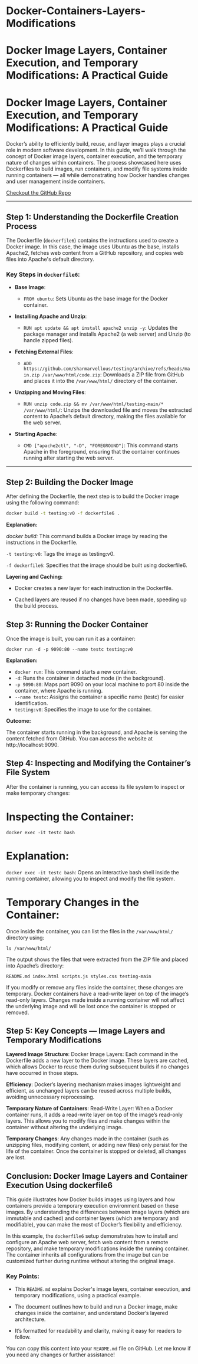 # Docker-Containers-Layers-Modifications

# Docker Image Layers, Container Execution, and Temporary Modifications: A Practical Guide

# Docker Image Layers, Container Execution, and Temporary Modifications: A Practical Guide

Docker’s ability to efficiently build, reuse, and layer images plays a crucial role in modern software development. In this guide, we’ll walk through the concept of Docker image layers, container execution, and the temporary nature of changes within containers. The process showcased here uses Dockerfiles to build images, run containers, and modify file systems inside running containers — all while demonstrating how Docker handles changes and user management inside containers.

[Checkout the GitHub Repo](https://github.com/sharmarvellous/testing)

---

## Step 1: Understanding the Dockerfile Creation Process

The Dockerfile (`dockerfile6`) contains the instructions used to create a Docker image. In this case, the image uses Ubuntu as the base, installs Apache2, fetches web content from a GitHub repository, and copies web files into Apache's default directory.

### Key Steps in `dockerfile6`:

- **Base Image**:
  - `FROM ubuntu`: Sets Ubuntu as the base image for the Docker container.

- **Installing Apache and Unzip**:
  - `RUN apt update && apt install apache2 unzip -y`: Updates the package manager and installs Apache2 (a web server) and Unzip (to handle zipped files).

- **Fetching External Files**:
  - `ADD https://github.com/sharmarvellous/testing/archive/refs/heads/main.zip /var/www/html/code.zip`: Downloads a ZIP file from GitHub and places it into the `/var/www/html/` directory of the container.

- **Unzipping and Moving Files**:
  - `RUN unzip code.zip && mv /var/www/html/testing-main/* /var/www/html/`: Unzips the downloaded file and moves the extracted content to Apache’s default directory, making the files available for the web server.

- **Starting Apache**:
  - `CMD ["apache2ctl", "-D", "FOREGROUND"]`: This command starts Apache in the foreground, ensuring that the container continues running after starting the web server.

---

## Step 2: Building the Docker Image

After defining the Dockerfile, the next step is to build the Docker image using the following command:

```bash
docker build -t testing:v0 -f dockerfile6 .
```

**Explanation:**

*docker build:* This command builds a Docker image by reading the instructions in the Dockerfile.

`-t testing:v0`: Tags the image as testing:v0.

`-f dockerfile6`: Specifies that the image should be built using dockerfile6.

**Layering and Caching:**

- Docker creates a new layer for each instruction in the Dockerfile.

- Cached layers are reused if no changes have been made, speeding up the build process.

## Step 3: Running the Docker Container

Once the image is built, you can run it as a container:
```
docker run -d -p 9090:80 --name testc testing:v0
```

**Explanation:**
- `docker run`: This command starts a new container.
- `-d`: Runs the container in detached mode (in the background).
- `-p 9090:80`: Maps port 9090 on your local machine to port 80 inside the container, where Apache is running.
- `--name testc`: Assigns the container a specific name (testc) for easier identification.
- `testing:v0`: Specifies the image to use for the container.

**Outcome:**

The container starts running in the background, and Apache is serving the content fetched from GitHub. You can access the website at http://localhost:9090.

## Step 4: Inspecting and Modifying the Container’s File System

After the container is running, you can access its file system to inspect or make temporary changes:

# Inspecting the Container:

```
docker exec -it testc bash
```

# Explanation:

`docker exec -it testc bash`: Opens an interactive bash shell inside the running container, allowing you to inspect and modify the file system.

# Temporary Changes in the Container:

Once inside the container, you can list the files in the `/var/www/html/` directory using:

```ls /var/www/html/```

The output shows the files that were extracted from the ZIP file and placed into Apache’s directory:

```README.md index.html scripts.js styles.css testing-main```

If you modify or remove any files inside the container, these changes are temporary. Docker containers have a read-write layer on top of the image’s read-only layers. Changes made inside a running container will not affect the underlying image and will be lost once the container is stopped or removed.

## Step 5: Key Concepts — Image Layers and Temporary Modifications

**Layered Image Structure**: Docker Image Layers: Each command in the Dockerfile adds a new layer to the Docker image. These layers are cached, which allows Docker to reuse them during subsequent builds if no changes have occurred in those steps.

**Efficiency**: Docker’s layering mechanism makes images lightweight and efficient, as unchanged layers can be reused across multiple builds, avoiding unnecessary reprocessing.

**Temporary Nature of Containers**: Read-Write Layer: When a Docker container runs, it adds a read-write layer on top of the image’s read-only layers. This allows you to modify files and make changes within the container without altering the underlying image.

**Temporary Changes**: Any changes made in the container (such as unzipping files, modifying content, or adding new files) only persist for the life of the container. Once the container is stopped or deleted, all changes are lost.

## Conclusion: Docker Image Layers and Container Execution Using dockerfile6

This guide illustrates how Docker builds images using layers and how containers provide a temporary execution environment based on these images. By understanding the differences between image layers (which are immutable and cached) and container layers (which are temporary and modifiable), you can make the most of Docker’s flexibility and efficiency.

In this example, the `dockerfile6` setup demonstrates how to install and configure an Apache web server, fetch web content from a remote repository, and make temporary modifications inside the running container. The container inherits all configurations from the image but can be customized further during runtime without altering the original image.


### Key Points:

- This `README.md` explains Docker's image layers, container execution, and temporary modifications, using a practical example.

- The document outlines how to build and run a Docker image, make changes inside the container, and understand Docker’s layered architecture.

- It’s formatted for readability and clarity, making it easy for readers to follow.

You can copy this content into your `README.md` file on GitHub. Let me know if you need any changes or further assistance!
